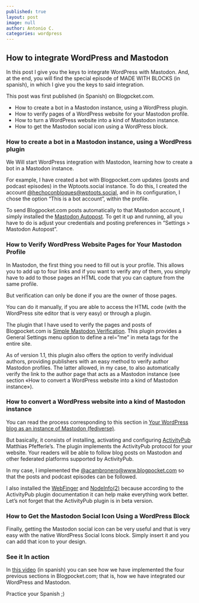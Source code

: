```yaml
---
published: true
layout: post
image: null
author: Antonio C.
categories: wordpress
---
```

## How to integrate WordPress and Mastodon

In this post I give you the keys to integrate WordPress with Mastodon. And, at the end, you will find the special episode of MADE WITH BLOCKS (in spanish), in which I give you the keys to said integration.

This post was first published (in Spanish) on Blogpcket.com.

- How to create a bot in a Mastodon instance, using a WordPress plugin.
- How to verify pages of a WordPress website for your Mastodon profile.
- How to turn a WordPress website into a kind of Mastodon instance.
- How to get the Mastodon social icon using a WordPress block.

### **How to create a bot in a Mastodon instance, using a WordPress plugin**


We Will start WordPress integration with Mastodon, learning how to create a bot in a Mastodon instance.

For example, I have created a bot with Blogpocket.com updates (posts and podcast episodes) in the Wptoots.social instance. To do this, I created the account [@hechoconbloques@wptoots.social](https://wptoots.social/@hechoconbloques), and in its configuration, I chose the option “This is a bot account”, within the profile.

To send Blogpocket.com posts automatically to that Mastodon account, I simply installed the [Mastodon Autopost](https://es.wordpress.org/plugins/autopost-to-mastodon/). To get it up and running, all you have to do is adjust your credentials and posting preferences in “Settings > Mastodon Autopost”.

### **How to Verify WordPress Website Pages for Your Mastodon Profile**

In Mastodon, the first thing you need to fill out is your profile. This allows you to add up to four links and if you want to verify any of them, you simply have to add to those pages an HTML code that you can capture from the same profile.

But verification can only be done if you are the owner of those pages.

You can do it manually, if you are able to access the HTML code (with the WordPress site editor that is very easy) or through a plugin.

The plugin that I have used to verify the pages and posts of Blogpocket.com is [Simple Mastodon Verification](https://wordpress.org/plugins/simple-mastodon-verification/). This plugin provides a General Settings menu option to define a rel=”me” in meta tags for the entire site.

As of version 1.1, this plugin also offers the option to verify individual authors, providing publishers with an easy method to verify author Mastodon profiles. The latter allowed, in my case, to also automatically verify the link to the author page that acts as a Mastodon instance (see section «How to convert a WordPress website into a kind of Mastodon instance»).

### **How to convert a WordPress website into a kind of Mastodon instance**

You can read the process corresponding to this section in [Your WordPress blog as an instance of Mastodon (fediverse)](https://www.blogpocket.com/2022/11/22/tu-blog-de-wordpress-como-una-instancia-de-mastodon-fediverso/).

But basically, it consists of installing, activating and configuring [ActivityPub](https://es.wordpress.org/plugins/activitypub/) Matthias Pfefferle’s. The plugin implements the ActivityPub protocol for your website. Your readers will be able to follow blog posts on Mastodon and other federated platforms supported by ActivityPub.

In my case, I implemented the [@acambronero@www.blogpocket.com](https://www.blogpocket.com/author/antonio) so that the posts and podcast episodes can be followed.

I also installed the [WebFinger](https://es.wordpress.org/plugins/webfinger/) and [NodeInfo(2)](https://es.wordpress.org/plugins/nodeinfo/) because according to the ActivityPub plugin documentation it can help make everything work better. Let’s not forget that the ActivityPub plugin is in beta version.

### **How to Get the Mastodon Social Icon Using a WordPress Block**

Finally, getting the Mastodon social icon can be very useful and that is very easy with the native WordPress Social Icons block. Simply insert it and you can add that icon to your design.

### **See it In action**

In [this video](https://vimeo.com/blogpocket/hcb20) (in spanish) you can see how we have implemented the four previous sections in Blogpocket.com; that is, how we have integrated our WordPress and Mastodon.

Practice your Spanish ;)
